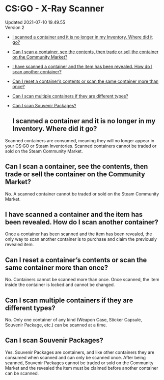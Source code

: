 # CS:GO - X-Ray Scanner
Updated 2021-07-10 19.49.55  
Version 2  

* [I scanned a container and it is no longer in my Inventory. Where did it go?](#wherecontainer)
* [Can I scan a container, see the contents, then trade or sell the container on the Community Market?](#seecontents)
* [I have scanned a container and the item has been revealed. How do I scan another container?](#scananother)
* [Can I reset a container’s contents or scan the same container more than once?](#resetcontainer)
* [Can I scan multiple containers if they are different types?](#diffcontainers)
* [Can I scan Souvenir Packages?](#scansouv)

  
  ## I scanned a container and it is no longer in my Inventory. Where did it go?
Scanned containers are consumed, meaning they will no longer appear in your CS:GO or Steam Inventories. Scanned containers cannot be traded or sold on the Steam Community Market.    
  ## Can I scan a container, see the contents, then trade or sell the container on the Community Market?
No. A scanned container cannot be traded or sold on the Steam Community Market.    
  ## I have scanned a container and the item has been revealed. How do I scan another container?
Once a container has been scanned and the item has been revealed, the only way to scan another container is to purchase and claim the previously revealed item.    
  ## Can I reset a container’s contents or scan the same container more than once?
No. Containers cannot be scanned more than once. Once scanned, the item inside the container is locked and cannot be changed.    
  ## Can I scan multiple containers if they are different types?
No. Only one container of any kind (Weapon Case, Sticker Capsule, Souvenir Package, etc.) can be scanned at a time.    
  ## Can I scan Souvenir Packages?
Yes. Souvenir Packages are containers, and like other containers they are consumed when scanned and can only be scanned once. After being scanned, Souvenir Packages cannot be traded or sold on the Community Market and the revealed the item must be claimed before another container can be scanned.